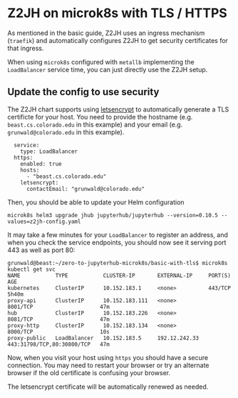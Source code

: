 # Z2JH on microk8s with TLS / HTTPS

As mentioned in the basic guide, Z2JH uses an ingress mechanism (`traefik`) and automatically configures Z2JH to get security certificates for that ingress.

When using `microk8s` configured with `metallb` implementing the `LoadBalancer` service time, you can just directly use the Z2JH setup.

## Update the config to use security

The Z2JH chart supports using [letsencrypt](https://letsencrypt.org/) to automatically generate a TLS certificte for your host. You need to provide the hostname (e.g. `beast.cs.colorado.edu` in this example) and your email (e.g. `grunwald@colorado.edu` in this example).
```
  service:
    type: LoadBalancer
  https:
    enabled: true
    hosts:
      - "beast.cs.colorado.edu"
    letsencrypt:
      contactEmail: "grunwald@colorado.edu"
```
Then, you should be able to update your Helm configuration
```
microk8s helm3 upgrade jhub jupyterhub/jupyterhub --version=0.10.5 --values=z2jh-config.yaml
```
It may take a few minutes for your `LoadBalancer` to register an address,
and when you check the service endpoints, you should now see it serving port 443 as well as port 80:
```
grunwald@beast:~/zero-to-jupyterhub-microk8s/basic-with-tls$ microk8s kubectl get svc
NAME           TYPE           CLUSTER-IP       EXTERNAL-IP     PORT(S)                      AGE
kubernetes     ClusterIP      10.152.183.1     <none>          443/TCP                      5h40m
proxy-api      ClusterIP      10.152.183.111   <none>          8001/TCP                     47m
hub            ClusterIP      10.152.183.226   <none>          8081/TCP                     47m
proxy-http     ClusterIP      10.152.183.134   <none>          8000/TCP                     10s
proxy-public   LoadBalancer   10.152.183.5     192.12.242.33   443:31798/TCP,80:30800/TCP   47m
```

Now, when you visit your host using `https` you should have a secure connection. You may need to restart your browser or try an alternate browser if the old certificate is confusing your browser.

The letsencrypt certificate will be automatically renewed as needed.